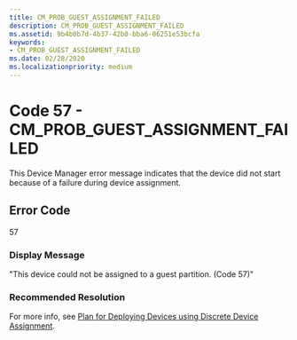 ```yaml
---
title: CM_PROB_GUEST_ASSIGNMENT_FAILED
description: CM_PROB_GUEST_ASSIGNMENT_FAILED
ms.assetid: 9b4b0b7d-4b37-42b0-bba6-06251e53bcfa
keywords:
- CM_PROB_GUEST_ASSIGNMENT_FAILED
ms.date: 02/28/2020
ms.localizationpriority: medium
---
```


# Code 57 - CM_PROB_GUEST_ASSIGNMENT_FAILED

This Device Manager error message indicates that the device did not start because of a failure during device assignment.

## Error Code

57

### Display Message

"This device could not be assigned to a guest partition. (Code 57)"

### Recommended Resolution

For more info, see [Plan for Deploying Devices using Discrete Device Assignment](https://docs.microsoft.com/windows-server/virtualization/hyper-v/plan/plan-for-deploying-devices-using-discrete-device-assignment).


